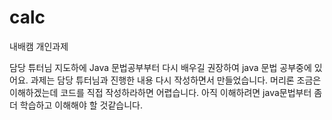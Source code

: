 # calc
내배캠 개인과제

담당 튜터님 지도하에 Java 문법공부부터 다시 배우길 권장하여 java 문법 공부중에 있어요.
과제는 담당 튜터님과 진행한 내용 다시 작성하면서 만들었습니다.
머리론 조금은 이해하겠는데 코드를 직접 작성하라하면 어렵습니다.
아직 이해하려면 java문법부터 좀 더 학습하고 이해해야 할 것같습니다.
